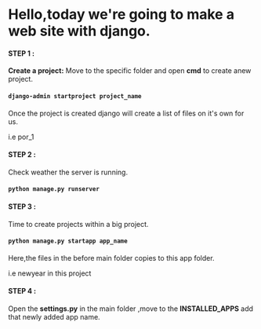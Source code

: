 # Hello,today we're going to make a web site with django.

#### **STEP 1 :** 
**Create a project:**
Move to the specific folder and open **cmd** to create anew project.


#### ```django-admin startproject project_name```


Once the project is created django will create a list of files on it's own for us.

i.e por_1




#### **STEP 2 :**
Check weather the server is running.

#### ```python manage.py runserver```




#### **STEP 3 :**
Time to create projects within a big project.


#### ```python manage.py startapp app_name```



Here,the files in the before main folder copies to this app folder.

i.e newyear in this project



#### **STEP 4 :**
Open the **settings.py** in the main folder ,move to the **INSTALLED_APPS** add that newly added app name.


